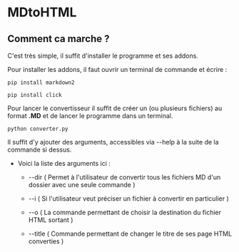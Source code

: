 # MDtoHTML

## Comment ca marche ?

C'est très simple, il suffit d'installer le programme et ses addons.

Pour installer les addons, il faut ouvrir un terminal de commande et écrire :


```
pip install markdown2

pip install click
```

Pour lancer le convertisseur il suffit de créer un (ou plusieurs fichiers) au format **.MD** et de lancer le programme dans un terminal.

```
python converter.py
```

Il suffit d'y ajouter des arguments, accessibles via --help à la suite de la commande si dessus.

* Voici la liste des arguments ici :

  * --dir ( Permet à l'utilisateur de convertir tous les fichiers MD d'un dossier avec une seule commande )


  * --i ( Si l'utilisateur veut préciser un fichier à convertir en particulier )


  * --o ( La commande permettant de choisir la destination du fichier HTML sortant )


  * --title ( Commande permettant de changer le titre de ses page HTML converties )

